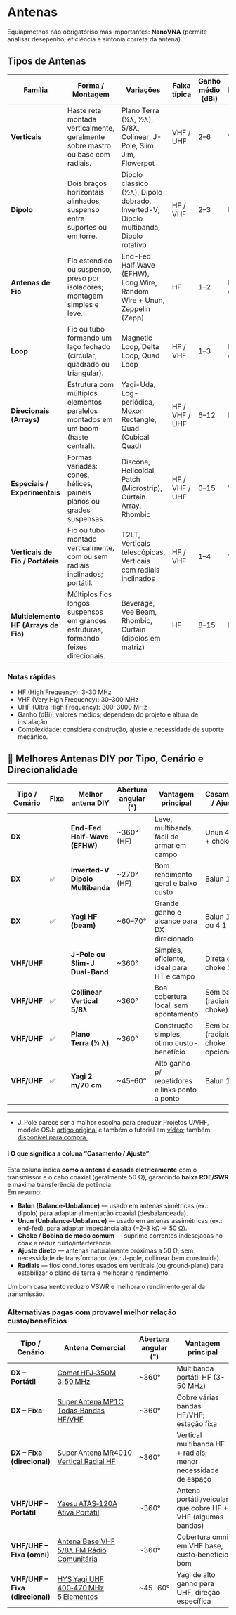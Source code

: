 # Antenas

Equiapmetnos não obrigatóriso mas importantes: **NanoVNA** (permite analisar desepenho, eficiência e sintonia correta da antena).

## Tipos de Antenas

| **Família**                          | **Forma / Montagem**                                                                | **Variações**                                                                        | **Faixa típica** | **Ganho médio (dBi)** | **Polarização**         | **Complexidade** | **Características / Observações**                                                             |
| ------------------------------------ | ----------------------------------------------------------------------------------- | ------------------------------------------------------------------------------------ | ---------------- | --------------------- | ----------------------- | ---------------- | --------------------------------------------------------------------------------------------- |
| **Verticais**                        | Haste reta montada verticalmente, geralmente sobre mastro ou base com radiais.      | Plano Terra (¼λ, ½λ), 5/8λ, Colinear, J-Pole, Slim Jim, Flowerpot                    | VHF / UHF        | 2–6                   | Vertical                | ★★               | Omnidirecionais; simples e eficientes; ideais para uso fixo ou em repetidoras.                |
| **Dipolo**                           | Dois braços horizontais alinhados; suspenso entre suportes ou em torre.             | Dipolo clássico (½λ), Dipolo dobrado, Inverted-V, Dipolo multibanda, Dipolo rotativo | HF / VHF         | 2–3                   | Horizontal              | ★★               | Base da maioria das antenas; fácil ajuste; bom desempenho em HF.                              |
| **Antenas de Fio**                   | Fio estendido ou suspenso, preso por isoladores; montagem simples e leve.           | End-Fed Half Wave (EFHW), Long Wire, Random Wire + Unun, Zeppelin (Zepp)             | HF               | 1–2                   | Horizontal ou inclinada | ★                | Muito simples e portáteis; dependem de acoplador; ideais para operação de campo.              |
| **Loop**                             | Fio ou tubo formando um laço fechado (circular, quadrado ou triangular).            | Magnetic Loop, Delta Loop, Quad Loop                                                 | HF / VHF         | 1–3                   | Horizontal ou Vertical  | ★★★              | Compactas e silenciosas; boas para locais com pouco espaço.                                   |
| **Direcionais (Arrays)**             | Estrutura com múltiplos elementos paralelos montados em um boom (haste central).    | Yagi-Uda, Log-periódica, Moxon Rectangle, Quad (Cubical Quad)                        | HF / VHF / UHF   | 6–12                  | Horizontal              | ★★★★             | Alto ganho e diretividade; requerem torre e rotor; usadas em DX.                              |
| **Especiais / Experimentais**        | Formas variadas: cones, hélices, painéis planos ou grades suspensas.                | Discone, Helicoidal, Patch (Microstrip), Curtain Array, Rhombic                      | HF / VHF / UHF   | 0–15                  | Variável                | ★★★★–★★★★★       | Aplicações específicas: larga banda, satélite, micro-ondas e comunicações de longa distância. |
| **Verticais de Fio / Portáteis**     | Fio ou tubo montado verticalmente, com ou sem radiais inclinados; portátil.         | T2LT, Verticais telescópicas, Verticais com radiais inclinados                       | HF / VHF         | 1–4                   | Vertical                | ★                | Leves e rápidas de instalar; perfeitas para uso temporário e QRP.                             |
| **Multielemento HF (Arrays de Fio)** | Múltiplos fios longos suspensos em grandes estruturas, formando feixes direcionais. | Beverage, Vee Beam, Rhombic, Curtain (dipolos em matriz)                             | HF               | 8–15                  | Horizontal              | ★★★★★            | Antenas enormes, altíssimo ganho; usadas para DX e recepção a longa distância.                |

### Notas rápidas

- HF (High Frequency): 3–30 MHz
- VHF (Very High Frequency): 30–300 MHz
- UHF (Ultra High Frequency): 300–3000 MHz
- Ganho (dBi): valores médios; dependem do projeto e altura de instalação.
- Complexidade: considera construção, ajuste e necessidade de suporte mecânico.

## 📡 Melhores Antenas DIY por Tipo, Cenário e Direcionalidade

| Tipo / Cenário | Fixa | Melhor antena DIY                | Abertura angular (°) | Vantagem principal                              | Casamento / Ajuste                   | Dificuldade | Faixas atendidas                       | Compartilhar mastro? | Tutorial                                                                 |
| -------------- | ---- | -------------------------------- | -------------------- | ----------------------------------------------- | ------------------------------------ | ----------- | -------------------------------------- | -------------------- | ------------------------------------------------------------------------ |
| **DX**         |      | **End-Fed Half-Wave (EFHW)**     | ~360° (HF)           | Leve, multibanda, fácil de armar em campo       | Unun 49:1 + choke                    | ★★☆☆        | HF 80 – 10 m + 6 m (com ajuste)        | ✅                   | [▶︎](https://www.youtube.com/watch?v=DxhT9uObigs)                        |
| **DX**         | ✅   | **Inverted-V Dipolo Multibanda** | ~270° (HF)           | Bom rendimento geral e baixo custo              | Balun 1:1                            | ★★☆☆        | HF 80 – 10 m + 6 m (com ajuste)        | ✅                   | [▶︎](https://www.youtube.com/watch?v=7za6gPWcNng&utm_source=chatgpt.com) |
| **DX**         | ✅   | **Yagi HF (beam)**               | ~60–70°              | Grande ganho e alcance para DX direcionado      | Balun 1:1 ou 4:1                     | ★★★★☆       | Banda HF específica (ex: 20 m ou 10 m) | ✅                   | —                                                                        |
| **VHF/UHF**    |      | **J-Pole ou Slim-J Dual-Band**   | ~360°                | Simples, eficiente, ideal para HT e campo       | Direta ou choke 1:1                  | ★★☆☆        | VHF (2 m) + UHF (70 cm)                | —                    | [▶︎](https://www.youtube.com/watch?v=rwmplR5X-TE&utm_source=chatgpt.com) |
| **VHF/UHF**    | ✅   | **Collinear Vertical 5/8λ**      | ~360°                | Boa cobertura local, sem apontamento            | Sem balun (radiais + choke)          | ★★☆☆        | VHF (2 m) + UHF próxima (430–440 MHz)  | ✅                   | [▶︎](https://www.youtube.com/watch?v=-NlBPcG28NE&utm_source=chatgpt.com) |
| **VHF/UHF**    | ✅   | **Plano Terra (¼ λ)**            | ~360°                | Construção simples, ótimo custo-benefício       | Sem balun (radiais + choke opcional) | ★☆☆☆        | VHF (2 m) + UHF (com ajuste)           | ✅                   | [▶︎](https://www.youtube.com/watch?v=XeVdLRh2lxY)                        |
| **VHF/UHF**    | ✅   | **Yagi 2 m/70 cm**               | ~45–60°              | Alto ganho p/ repetidores e links ponto a ponto | Balun 1:1                            | ★★★☆☆       | 2 m e 70 cm (eventualmente 1,25 m)     | ✅                   | —                                                                        |

---

- J_Pole parece ser a malhor escolha para produzir Projetos U/VHF, modelo OSJ: [artigo original](https://officinahf.jimdofree.com/antenne-vhf-uhf/v-u-j-pole/) e também o tutorial em [vídeo](https://www.youtube.com/watch?v=srnYf0nnDYk); também [disponível para compra ](https://www.mercadolivre.com.br/up/MLBU1989597383?pdp_filters=item_id:MLB829809025#origin=share&sid=share&wid=MLB829809025&action=whatsapp).


#### ℹ️ O que significa a coluna **“Casamento / Ajuste”**

Esta coluna indica **como a antena é casada eletricamente** com o transmissor e o cabo coaxial (geralmente 50 Ω), garantindo **baixa ROE/SWR** e máxima transferência de potência.  
Em resumo:

- **Balun (Balance-Unbalance)** — usado em antenas simétricas (ex.: dipolo) para adaptar alimentação coaxial (desbalanceada).
- **Unun (Unbalance-Unbalance)** — usado em antenas assimétricas (ex.: end-fed), para adaptar impedância alta (≈2–3 kΩ → 50 Ω).
- **Choke / Bobina de modo comum** — suprime correntes indesejadas no coax e reduz ruído/interferência.
- **Ajuste direto** — antenas naturalmente próximas a 50 Ω, sem necessidade de transformador (ex.: J-pole, collinear bem construída).
- **Radiais** — fios condutores usados em verticais (ou ground-plane) para estabilizar o plano de terra e melhorar o rendimento.

Um bom casamento reduz o VSWR e melhora o rendimento geral da transmissão.

### Alternativas pagas com provavel melhor relação custo/benefícios

| Tipo / Cenário                  | Antena Comercial                              | Abertura angular (°) | Vantagem principal                                            | Outras faixas atendidas  | Compartilhar mastro (fixa)? | Análises                                            |
| ------------------------------- | --------------------------------------------- | -------------------- | ------------------------------------------------------------- | ------------------------ | --------------------------- | --------------------------------------------------- |
| **DX – Portátil**               | [Comet HFJ‑350M 3‑50 MHz]()                   | ~360°                | Multibanda portátil HF (3-50 MHz)                             | HF 80-10m + 6m           | ✅                          |                                                     |
| **DX – Fixa**                   | [Super Antena MP1C Todas‑Bandas HF/VHF]()     | ~360°                | Cobre várias bandas HF/VHF; estação fixa                      | HF + VHF                 | ✅                          |                                                     |
| **DX – Fixa (direcional)**      | [Super Antena MR4010 Vertical Radial HF]()    | ~360°                | Vertical multibanda HF + radiais; menor necessidade de espaço | HF (40-10m)              | ✅                          | Review melhor vertical HF ([hamradioplanet.com][1]) |
| **VHF/UHF – Portátil**          | [Yaesu ATAS‑120A Ativa Portátil]()            | ~360°                | Antena portátil/veicular que cobre HF + VHF (algumas bandas)  | HF + VHF + UHF (algumas) | —                           |                                                     |
| **VHF/UHF – Fixa (omni)**       | [Antena Base VHF 5/8λ FM Rádio Comunitária]() | ~360°                | Cobertura omni em VHF base, custo‐benefício bom               | VHF + UHF próxima        | ✅                          |                                                     |
| **VHF/UHF – Fixa (direcional)** | [HYS Yagi UHF 400‑470 MHz 5 Elementos]()      | ~45-60°              | Yagi de alto ganho para UHF, direção específica               | UHF (400-470 MHz)        | ✅                          |                                                     |

[1]: https://hamradioplanet.com/best-vertical-antenna-for-ham-radio-top-picks-and-expert-tips-in-2023/?utm_source=chatgpt.com "Best Vertical Antenna for Ham Radio- Ham Radio Planet"
